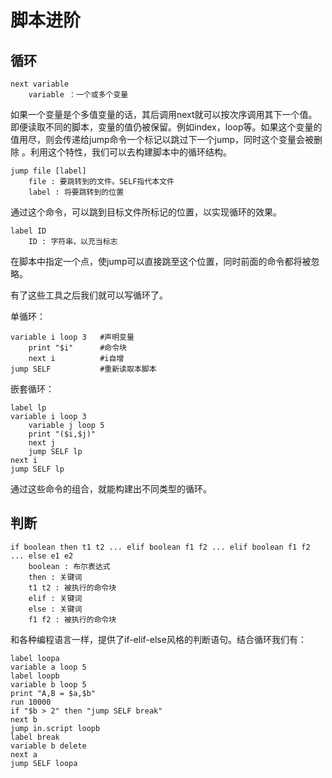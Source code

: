 # 脚本进阶

## 循环
```
next variable
    variable ：一个或多个变量
```
如果一个变量是个多值变量的话，其后调用next就可以按次序调用其下一个值。即便读取不同的脚本，变量的值仍被保留。例如index，loop等。如果这个变量的值用尽，则会传递给jump命令一个标记以跳过下一个jump，同时这个变量会被删除 。利用这个特性，我们可以去构建脚本中的循环结构。

```
jump file [label]
    file : 要跳转到的文件。SELF指代本文件
    label : 将要跳转到的位置
```
通过这个命令，可以跳到目标文件所标记的位置，以实现循环的效果。
```
label ID
    ID : 字符串，以充当标志
```
在脚本中指定一个点，使jump可以直接跳至这个位置，同时前面的命令都将被忽略。

有了这些工具之后我们就可以写循环了。

单循环：
```
variable i loop 3   #声明变量
    print "$i"      #命令块
    next i          #i自增
jump SELF           #重新读取本脚本
```
嵌套循环：

```
label lp
variable i loop 3
    variable j loop 5
    print "($i,$j)"
    next j
    jump SELF lp
next i
jump SELF lp
```
通过这些命令的组合，就能构建出不同类型的循环。

## 判断

```
if boolean then t1 t2 ... elif boolean f1 f2 ... elif boolean f1 f2 ... else e1 e2
    boolean : 布尔表达式
    then : 关键词
    t1 t2 : 被执行的命令块
    elif : 关键词
    else : 关键词
    f1 f2 : 被执行的命令块
```

和各种编程语言一样，提供了if-elif-else风格的判断语句。结合循环我们有：
```
label loopa
variable a loop 5
label loopb
variable b loop 5
print "A,B = $a,$b"
run 10000
if "$b > 2" then "jump SELF break"
next b
jump in.script loopb
label break
variable b delete
next a
jump SELF loopa
```